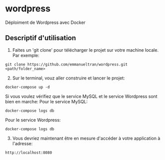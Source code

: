 # wordpress
Déploiment de Wordpress avec Docker

## Descriptif d'utilisation

1. Faites un 'git clone' pour télécharger le projet sur votre machine locale. 
Par exemple:
```console
git clone https://github.com/emmanueltran/wordpress.git <path/folder_name>
```

2. Sur le terminal, vouz aller construire et lancer le projet:
```console
docker-compose up -d
```

Si vous voulez vérifiez que le service MySQL et le service Wordpress sont bien en marche:
Pour le service MySQL:
```console
docker-compose logs db 
```

Pour le service Wordpress:
```console
docker-compose logs db 
```

3. Vous devriez maintenant être en mesure d'accéder à votre application à l'adresse:
```console
http://localhost:8080
```
